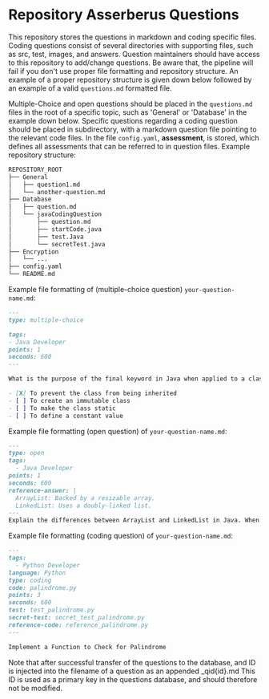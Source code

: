 # Repository Asserberus Questions

This repository stores the questions in markdown and coding specific files. Coding questions consist of several directories with supporting files, such as src, test, images, and answers. Question 
maintainers should have access to this repository to add/change questions. Be aware that, the pipeline will fail if you don't use proper file formatting and repository structure. An example of a 
proper repository structure is given down below followed by an example of a valid `questions.md` formatted file.

Multiple-Choice and open questions should  be placed in the `questions.md` files in the root of a specific topic, such as 'General' or 'Database' in the example down below. Specific questions 
regarding a coding question should be placed in subdirectory, with a markdown question file pointing to the relevant code files.
In the file `config.yaml`, **assessment**, is stored, which defines all assessments that can be referred to in question files.
Example repository structure: 
```txt
REPOSITORY_ROOT
├── General
│   ├── question1.md
│   └── another-question.md
├── Database
│   ├── question.md
│   └── javaCodingQuestion
│       ├── question.md
│       ├── startCode.java
│       ├── test.Java
│       └── secretTest.java
├── Encryption
│   └── ... 
├── config.yaml
└── README.md
```

Example file formatting of (multiple-choice question) `your-question-name.md`:
```markdown
---
type: multiple-choice

tags:
- Java Developer
points: 1 
seconds: 600
---

What is the purpose of the final keyword in Java when applied to a class?

- [X] To prevent the class from being inherited
- [ ] To create an immutable class
- [ ] To make the class static
- [ ] To define a constant value
```
Example file formatting (open question) of `your-question-name.md`:
```markdown
---
type: open
tags:
  - Java Developer
points: 1
seconds: 600
reference-answer: |
  ArrayList: Backed by a resizable array.
  LinkedList: Uses a doubly-linked list.
---
Explain the differences between ArrayList and LinkedList in Java. When would you use one over the other?
```

Example file formatting (coding question) of `your-question-name.md`:
```markdown
---
tags:
  - Python Developer
language: Python
type: coding
code: palindrome.py
points: 3
seconds: 600
test: test_palindrome.py
secret-test: secret_test_palindrome.py
reference-code: reference_palindrome.py
---

Implement a Function to Check for Palindrome
```

Note that after successful transfer of the questions to the database, and ID is injected into the filename of a question as an appended _qid{id}.md
This ID is used as a primary key in the questions database, and should therefore not be modified.
